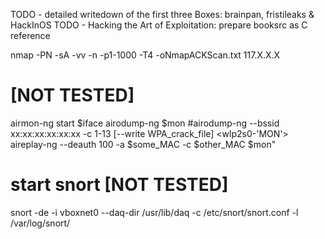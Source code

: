 TODO - detailed writedown of the first three Boxes: brainpan, fristileaks & HackInOS
TODO - Hacking the Art of Exploitation: prepare booksrc as C reference


nmap -PN -sA -vv -n -p1-1000 -T4 -oNmapACKScan.txt 117.X.X.X

# [NOT TESTED]
airmon-ng start $iface
airodump-ng $mon
#airodump-ng --bssid xx:xx:xx:xx:xx:xx -c 1-13 [--write WPA_crack_file] <wlp2s0-'MON'>
aireplay-ng --deauth 100 -a $some_MAC -c $other_MAC $mon"

# start snort [NOT TESTED]
snort -de -i vboxnet0 --daq-dir /usr/lib/daq -c /etc/snort/snort.conf -l /var/log/snort/

